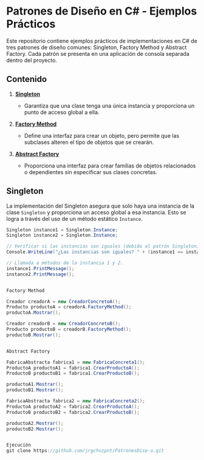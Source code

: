 # Patrones de Diseño en C# - Ejemplos Prácticos

Este repositorio contiene ejemplos prácticos de implementaciones en C# de tres patrones de diseño comunes: Singleton, Factory Method y Abstract Factory. Cada patrón se presenta en una aplicación de consola separada dentro del proyecto.

## Contenido

1. [**Singleton**](#singleton)
    - Garantiza que una clase tenga una única instancia y proporciona un punto de acceso global a ella.

2. [**Factory Method**](#factory-method)
    - Define una interfaz para crear un objeto, pero permite que las subclases alteren el tipo de objetos que se crearán.

3. [**Abstract Factory**](#abstract-factory)
    - Proporciona una interfaz para crear familias de objetos relacionados o dependientes sin especificar sus clases concretas.

## Singleton

La implementación del Singleton asegura que solo haya una instancia de la clase `Singleton` y proporciona un acceso global a esa instancia. Esto se logra a través del uso de un método estático `Instance`.

```csharp
Singleton instance1 = Singleton.Instance;
Singleton instance2 = Singleton.Instance;

// Verificar si las instancias son iguales (debido al patrón Singleton).
Console.WriteLine("¿Las instancias son iguales? " + (instance1 == instance2));

// Llamada a métodos de la instancia 1 y 2.
instance1.PrintMessage();
instance2.PrintMessage();


Factory Method

Creador creadorA = new CreadorConcretoA();
Producto productoA = creadorA.FactoryMethod();
productoA.Mostrar();

Creador creadorB = new CreadorConcretoB();
Producto productoB = creadorB.FactoryMethod();
productoB.Mostrar();


Abstract Factory

FabricaAbstracta fabrica1 = new FabricaConcreta1();
ProductoA productoA1 = fabrica1.CrearProductoA();
ProductoB productoB1 = fabrica1.CrearProductoB();

productoA1.Mostrar();
productoB1.Mostrar();

FabricaAbstracta fabrica2 = new FabricaConcreta2();
ProductoA productoA2 = fabrica2.CrearProductoA();
ProductoB productoB2 = fabrica2.CrearProductoB();

productoA2.Mostrar();
productoB2.Mostrar();


Ejecución
git clone https://github.com/jrgchvzpnt/PatronesDise-o.git

